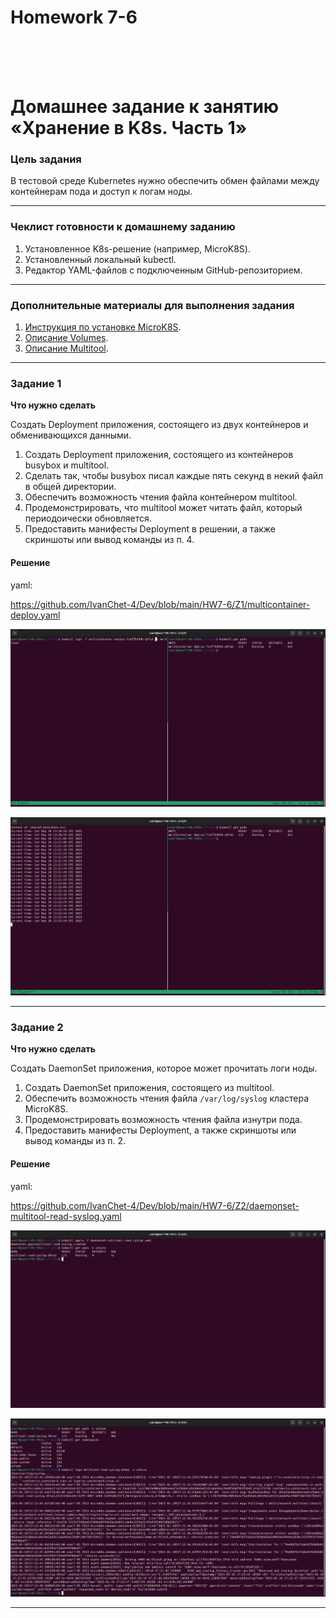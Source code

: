 <h1>Homework 7-6 </h1> <br>
<br>
<br>

# Домашнее задание к занятию «Хранение в K8s. Часть 1»

### Цель задания

В тестовой среде Kubernetes нужно обеспечить обмен файлами между контейнерам пода и доступ к логам ноды.

------

### Чеклист готовности к домашнему заданию

1. Установленное K8s-решение (например, MicroK8S).
2. Установленный локальный kubectl.
3. Редактор YAML-файлов с подключенным GitHub-репозиторием.

------

### Дополнительные материалы для выполнения задания

1. [Инструкция по установке MicroK8S](https://microk8s.io/docs/getting-started).
2. [Описание Volumes](https://kubernetes.io/docs/concepts/storage/volumes/).
3. [Описание Multitool](https://github.com/wbitt/Network-MultiTool).

------

### Задание 1 

**Что нужно сделать**

Создать Deployment приложения, состоящего из двух контейнеров и обменивающихся данными.

1. Создать Deployment приложения, состоящего из контейнеров busybox и multitool.
2. Сделать так, чтобы busybox писал каждые пять секунд в некий файл в общей директории.
3. Обеспечить возможность чтения файла контейнером multitool.
4. Продемонстрировать, что multitool может читать файл, который периодоически обновляется.
5. Предоставить манифесты Deployment в решении, а также скриншоты или вывод команды из п. 4.

<h4>Решение</h4>

yaml:   <br>

<https://github.com/IvanChet-4/Dev/blob/main/HW7-6/Z1/multicontainer-deploy.yaml> <br>

![Результат решения задачи 1](https://github.com/IvanChet-4/Dev/blob/main/images/Homework%207-6/1-1.png)

![Результат решения задачи 1](https://github.com/IvanChet-4/Dev/blob/main/images/Homework%207-6/1-2.png)

------

### Задание 2

**Что нужно сделать**

Создать DaemonSet приложения, которое может прочитать логи ноды.

1. Создать DaemonSet приложения, состоящего из multitool.
2. Обеспечить возможность чтения файла `/var/log/syslog` кластера MicroK8S.
3. Продемонстрировать возможность чтения файла изнутри пода.
4. Предоставить манифесты Deployment, а также скриншоты или вывод команды из п. 2.


<h4>Решение</h4>

yaml:   <br>

<https://github.com/IvanChet-4/Dev/blob/main/HW7-6/Z2/daemonset-multitool-read-syslog.yaml> <br>

![Результат решения задачи 1](https://github.com/IvanChet-4/Dev/blob/main/images/Homework%207-6/2-1.png)

![Результат решения задачи 1](https://github.com/IvanChet-4/Dev/blob/main/images/Homework%207-6/2-2.png)

------

